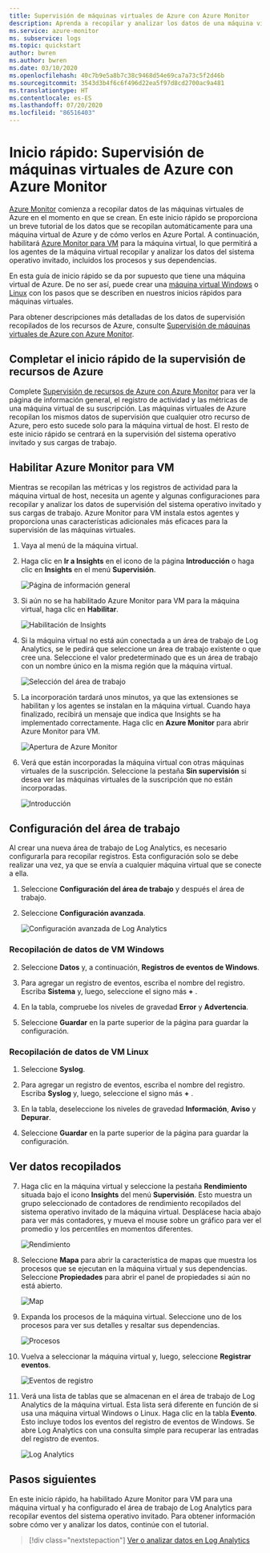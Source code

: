 ```yaml
---
title: Supervisión de máquinas virtuales de Azure con Azure Monitor
description: Aprenda a recopilar y analizar los datos de una máquina virtual de Azure en Azure Monitor.
ms.service: azure-monitor
ms. subservice: logs
ms.topic: quickstart
author: bwren
ms.author: bwren
ms.date: 03/10/2020
ms.openlocfilehash: 40c7b9e5a8b7c38c9468d54e69ca7a73c5f2d46b
ms.sourcegitcommit: 3543d3b4f6c6f496d22ea5f97d8cd2700ac9a481
ms.translationtype: HT
ms.contentlocale: es-ES
ms.lasthandoff: 07/20/2020
ms.locfileid: "86516403"
---
```

# <a name="quickstart-monitor-an-azure-virtual-machine-with-azure-monitor"></a>Inicio rápido: Supervisión de máquinas virtuales de Azure con Azure Monitor
[Azure Monitor](../overview.md) comienza a recopilar datos de las máquinas virtuales de Azure en el momento en que se crean. En este inicio rápido se proporciona un breve tutorial de los datos que se recopilan automáticamente para una máquina virtual de Azure y de cómo verlos en Azure Portal. A continuación, habilitará [Azure Monitor para VM](../insights/vminsights-overview.md) para la máquina virtual, lo que permitirá a los agentes de la máquina virtual recopilar y analizar los datos del sistema operativo invitado, incluidos los procesos y sus dependencias.

En esta guía de inicio rápido se da por supuesto que tiene una máquina virtual de Azure. De no ser así, puede crear una [máquina virtual Windows](../../virtual-machines/windows/quick-create-portal.md) o [Linux](../../virtual-machines/linux/quick-create-cli.md) con los pasos que se describen en nuestros inicios rápidos para máquinas virtuales.

Para obtener descripciones más detalladas de los datos de supervisión recopilados de los recursos de Azure, consulte [Supervisión de máquinas virtuales de Azure con Azure Monitor](../insights/monitor-vm-azure.md).


## <a name="complete-the-monitor-an-azure-resource-quickstart"></a>Completar el inicio rápido de la supervisión de recursos de Azure
Complete [Supervisión de recursos de Azure con Azure Monitor](quick-monitor-azure-resource.md) para ver la página de información general, el registro de actividad y las métricas de una máquina virtual de su suscripción. Las máquinas virtuales de Azure recopilan los mismos datos de supervisión que cualquier otro recurso de Azure, pero esto sucede solo para la máquina virtual de host. El resto de este inicio rápido se centrará en la supervisión del sistema operativo invitado y sus cargas de trabajo.


## <a name="enable-azure-monitor-for-vms"></a>Habilitar Azure Monitor para VM
Mientras se recopilan las métricas y los registros de actividad para la máquina virtual de host, necesita un agente y algunas configuraciones para recopilar y analizar los datos de supervisión del sistema operativo invitado y sus cargas de trabajo. Azure Monitor para VM instala estos agentes y proporciona unas características adicionales más eficaces para la supervisión de las máquinas virtuales.

1. Vaya al menú de la máquina virtual.
2. Haga clic en **Ir a Insights** en el icono de la página **Introducción** o haga clic en **Insights** en el menú **Supervisión**.

    ![Página de información general](media/quick-monitor-azure-vm/overview-insights.png)

3. Si aún no se ha habilitado Azure Monitor para VM para la máquina virtual, haga clic en **Habilitar**. 

    ![Habilitación de Insights](media/quick-monitor-azure-vm/enable-insights.png)

4. Si la máquina virtual no está aún conectada a un área de trabajo de Log Analytics, se le pedirá que seleccione un área de trabajo existente o que cree una. Seleccione el valor predeterminado que es un área de trabajo con un nombre único en la misma región que la máquina virtual.

    ![Selección del área de trabajo](media/quick-monitor-azure-vm/select-workspace.png)

5. La incorporación tardará unos minutos, ya que las extensiones se habilitan y los agentes se instalan en la máquina virtual. Cuando haya finalizado, recibirá un mensaje que indica que Insights se ha implementado correctamente. Haga clic en **Azure Monitor** para abrir Azure Monitor para VM.

    ![Apertura de Azure Monitor](media/quick-monitor-azure-vm/azure-monitor.png)

6. Verá que están incorporadas la máquina virtual con otras máquinas virtuales de la suscripción. Seleccione la pestaña **Sin supervisión** si desea ver las máquinas virtuales de la suscripción que no están incorporadas.

    ![Introducción](media/quick-monitor-azure-vm/get-started.png)


## <a name="configure-workspace"></a>Configuración del área de trabajo
Al crear una nueva área de trabajo de Log Analytics, es necesario configurarla para recopilar registros. Esta configuración solo se debe realizar una vez, ya que se envía a cualquier máquina virtual que se conecte a ella.

1. Seleccione **Configuración del área de trabajo** y después el área de trabajo.

2. Seleccione **Configuración avanzada**.

    ![Configuración avanzada de Log Analytics](media/quick-collect-azurevm/log-analytics-advanced-settings-azure-portal.png)

### <a name="data-collection-from-windows-vm"></a>Recopilación de datos de VM Windows


2. Seleccione **Datos** y, a continuación, **Registros de eventos de Windows**.

3. Para agregar un registro de eventos, escriba el nombre del registro.  Escriba **Sistema** y, luego, seleccione el signo más **+** .

4. En la tabla, compruebe los niveles de gravedad **Error** y **Advertencia**.

5. Seleccione **Guardar** en la parte superior de la página para guardar la configuración.

### <a name="data-collection-from-linux-vm"></a>Recopilación de datos de VM Linux

1. Seleccione **Syslog**.  

2. Para agregar un registro de eventos, escriba el nombre del registro.  Escriba **Syslog** y, luego, seleccione el signo más **+** .  

3. En la tabla, deseleccione los niveles de gravedad **Información**, **Aviso** y **Depurar**. 

4. Seleccione **Guardar** en la parte superior de la página para guardar la configuración.

## <a name="view-data-collected"></a>Ver datos recopilados

7. Haga clic en la máquina virtual y seleccione la pestaña **Rendimiento** situada bajo el icono **Insights** del menú **Supervisión**. Esto muestra un grupo seleccionado de contadores de rendimiento recopilados del sistema operativo invitado de la máquina virtual. Desplácese hacia abajo para ver más contadores, y mueva el mouse sobre un gráfico para ver el promedio y los percentiles en momentos diferentes.

    ![Rendimiento](media/quick-monitor-azure-vm/performance.png)

9. Seleccione **Mapa** para abrir la característica de mapas que muestra los procesos que se ejecutan en la máquina virtual y sus dependencias. Seleccione **Propiedades** para abrir el panel de propiedades si aún no está abierto.

    ![Map](media/quick-monitor-azure-vm/map.png)

11. Expanda los procesos de la máquina virtual. Seleccione uno de los procesos para ver sus detalles y resaltar sus dependencias.

    ![Procesos](media/quick-monitor-azure-vm/processes.png)

12. Vuelva a seleccionar la máquina virtual y, luego, seleccione **Registrar eventos**. 

    ![Eventos de registro](media/quick-monitor-azure-vm/log-events.png)

13. Verá una lista de tablas que se almacenan en el área de trabajo de Log Analytics de la máquina virtual. Esta lista será diferente en función de si usa una máquina virtual Windows o Linux. Haga clic en la tabla **Evento**. Esto incluye todos los eventos del registro de eventos de Windows. Se abre Log Analytics con una consulta simple para recuperar las entradas del registro de eventos.

    ![Log Analytics](media/quick-monitor-azure-vm/log-analytics.png)

## <a name="next-steps"></a>Pasos siguientes
En este inicio rápido, ha habilitado Azure Monitor para VM para una máquina virtual y ha configurado el área de trabajo de Log Analytics para recopilar eventos del sistema operativo invitado. Para obtener información sobre cómo ver y analizar los datos, continúe con el tutorial.

> [!div class="nextstepaction"]
> [Ver o analizar datos en Log Analytics](../log-query/get-started-portal.md)
